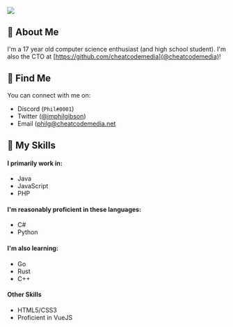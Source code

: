 ![](https://f.ccm.gg/p/0920/Phil.png)

## 👋 About Me
I'm a 17 year old computer science enthusiast (and high school student). I'm also the CTO at [https://github.com/cheatcodemedia](@cheatcodemedia)!

## 🥽 Find Me
You can connect with me on:
* Discord (`Phil#0001`)
* Twitter ([@imphilgibson](https://twitter.com/imphilgibson))
* Email ([philg@cheatcodemedia.net](mailto:philg@cheatcodemedia.net)

## 🧪 My Skills
#### I primarily work in:
* Java
* JavaScript
* PHP

#### I'm reasonably proficient in these languages:
* C#
* Python

#### I'm also learning:
* Go
* Rust
* C++

#### Other Skills
* HTML5/CSS3
* Proficient in VueJS

